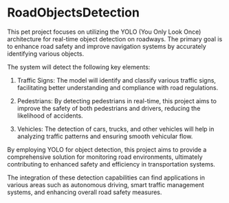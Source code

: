 # RoadObjectsDetection

This pet project focuses on utilizing the YOLO (You Only Look Once) architecture for real-time object detection on roadways. The primary goal is to enhance road safety and improve navigation systems by accurately identifying various objects.

The system will detect the following key elements:

1. Traffic Signs: The model will identify and classify various traffic signs, facilitating better understanding and compliance with road regulations.

2. Pedestrians: By detecting pedestrians in real-time, this project aims to improve the safety of both pedestrians and drivers, reducing the likelihood of accidents.

3. Vehicles: The detection of cars, trucks, and other vehicles will help in analyzing traffic patterns and ensuring smooth vehicular flow.

By employing YOLO for object detection, this project aims to provide a comprehensive solution for monitoring road environments, ultimately contributing to enhanced safety and efficiency in transportation systems. 

The integration of these detection capabilities can find applications in various areas such as autonomous driving, smart traffic management systems, and enhancing overall road safety measures.
